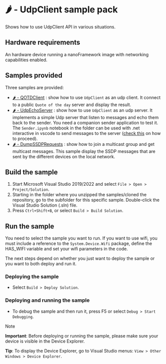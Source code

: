 # 🌶️ - UdpClient sample pack

Shows how to use UdpClient API in various situations.

## Hardware requirements

An hardware device running a nanoFramework image with networking capabilities enabled.

## Samples provided

Three samples are provided:

- [🌶️ - QOTDClient](./QOTDClient/Program.cs) : show how to use `UdpClient` as an udp client. It connect to a public `Quote of the day` server and display the result.
- [🌶️ - UdpEchoServer](./UdpEchoServer/Program.cs) : show how to use `UdpClient` as an udp server. It implements a simple Udp server that listen to messages and echo them back to the sender. You need a companion sender application to test it. The `Sender.ipynb` notebook in the folder can be used with .net interactive in vscode to send messages to the server ([check this](https://marketplace.visualstudio.com/items?itemName=ms-dotnettools.dotnet-interactive-vscode) on how to proceed).
- [🌶️ - DumpSSDPRequests](./DumpSSDPRequests/Program.cs) : show how to join a multicast group and get multicast messages. This sample display the SSDP messages that are sent by the different devices on the local network.

## Build the sample

1. Start Microsoft Visual Studio 2019/2022 and select `File > Open > Project/Solution`.
1. Starting in the folder where you unzipped the samples/cloned the repository, go to the subfolder for this specific sample. Double-click the Visual Studio Solution (.sln) file.
1. Press `Ctrl+Shift+B`, or select `Build > Build Solution`.

## Run the sample

You need to select the sample you want to run. If you want to use wifi, you must include a reference to the `System.Device.Wifi` package, define the HAS_WIFI variable and set your wifi parameters in the code.

The next steps depend on whether you just want to deploy the sample or you want to both deploy and run it.

### Deploying the sample

- Select `Build > Deploy Solution`.

### Deploying and running the sample

- To debug the sample and then run it, press F5 or select `Debug > Start Debugging`.

> [!NOTE]
>
> **Important**: Before deploying or running the sample, please make sure your device is visible in the Device Explorer.
>
> **Tip**: To display the Device Explorer, go to Visual Studio menus: `View > Other Windows > Device Explorer`.
